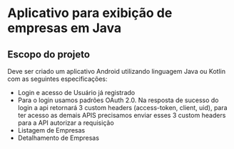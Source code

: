 # Aplicativo para exibição de empresas em Java

## Escopo do projeto ##
Deve ser criado um aplicativo Android utilizando linguagem Java ou Kotlin com as seguintes especificações:
* Login e acesso de Usuário já registrado
* Para o login usamos padrões OAuth 2.0. Na resposta de sucesso do login a api retornará 3 custom headers (access-token, client, uid), para ter acesso as demais APIS precisamos enviar esses 3 custom headers para a API autorizar a requisição
* Listagem de Empresas
* Detalhamento de Empresas
